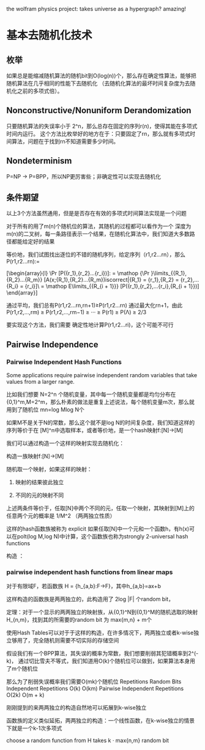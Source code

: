 the wolfram physics project: 
takes universe as a hypergraph?
amazing!

# 基本去随机化技术

## 枚举

如果总是能缩减随机算法的随机bit到O(log(n))个，那么存在确定性算法，能够把随机算法在几乎相同的性能下去随机化
（去随机化算法的最坏时间复杂度为去随机化之前的多项式倍）。

## Nonconstructive/Nonuniform Derandomization

只要随机算法的失误率小于 2^n，那么总存在固定的序列r(n)，使得其能在多项式时间内运行。 这个方法比枚举好的地方在于：只要固定了rn，那么就有多项式时间算法，问题在于找到rn不知道需要多少时间。

## Nondeterminism

P=NP -> P=BPP，所以NP更厉害些；非确定性可以实现去随机化

## 条件期望

以上3个方法虽然通用，但是是否存在有效的多项式时间算法实现是一个问题

对于所有的用了m(n)个随机位的算法，其随机的过程都可以看作为一个 深度为m(n)的二叉树，每一条路径表示一个结果，在随机化算法中，我们知道大多数路径都能给定好的结果

等价地，我们试图找出逐位的不错的随机序列，给定序列（r1,r2...rn），那么P(r1,r2...rn):=

\[\begin{array}{l}
\Pr [P({r_1},{r_2}...{r_i})]: = \mathop {\Pr }\limits_{{R_1},{R_2}...{R_m}} [A(x;{R_1},{R_2}...{R_m})iscorrect|{R_1} = {r_1},{R_2} = {r_2},...{R_i} = {r_i}]\\
 = \mathop E\limits_{{R_{i + 1}}} [P({r_1},{r_2},...{r_i},{R_{i + 1}})]
\end{array}\]

通过平均，我们总有P(r1,r2...rn,rn+1)≥P(r1,r2...rn) 通过最大化rn+1，由此P(r1,r2,...,rm) ≥ P(r1,r2,...,rm−1) ≥ ··· ≥ P(r1) ≥ P(Λ) ≥ 2/3

要实现这个方法，我们需要 确定性地计算P(r1,r2...ri)，这个可能不可行

## Pairwise Independence

###  Pairwise Independent Hash Functions

Some applications require pairwise independent random variables that take values from a larger range.

比如我们想要 N=2^n 个随机变量，其中每一个随机变量都是均匀分布在{0,1}^m,M=2^m，那么朴素的做法是重复上述说法，每个随机变量m次，那么就用到了随机位 mn=log Mlog N个

如果M不是关于N的常数，那么这个就不是log N的时间复杂度，我们知道这样的序列等价于在 [M]^n中选取样本，或者等价地，是一个hash映射f:[N]->[M]

我们可以通过构造一个这样的映射实现去随机化：

构造一族映射f:[N]->[M]

随机取一个映射，如果这样的映射：

1. 映射的结果彼此独立

2. 不同的元的映射不同

上述两条件等价于，任取[N]中两个不同的元，任取一个映射，其映射到[M]上的任意两个元的概率是 1/M^2 （两两独立性质）

这样的hash函数族被称为 explicit 如果任取[N]中一个元和一个函数h，有h(x)可以在polt(log M,log N)中计算，这个函数族也称为strongly 2-universal hash functions

构造 ：
### pairwise independent hash functions from linear maps

对于有限域F，若函数族 H = {h_{a,b}:F->F}，其中h_{a,b}=ax+b

这样构造的函数族是两两独立的，此构造用了 2log |F| 个random bit， 

定理：对于一个显示的两两独立的映射族，从{0,1}^N到{0,1}^M的随机选取的映射H_{n,m}，找到其的所需要的random bit 为 max{m,n} + m个

使用Hash Tables可以对于于这样的构造，在许多情况下，两两独立或者k-wise独立够用了，完全随机则需要不切实际的存储空间


假设我们有一个BPP算法，其失误的概率为常数，我们想要削弱其犯错概率到2^(-k)， 通过切比雪夫不等式，我们知道用O(k)个随机位可以做到，如果算法本身用了m个随机位

那么为了削弱失误概率我们需要O(mk)个随机位
                                    Repetitions       Random Bits
Independent Repetitions                 O(k)              O(km)
Pairwise Independent Repetitions        O(2k)             O(m + k)

刚刚提到的来两两独立的构造自然地可以拓展到k-wise独立

函数族的定义类似延拓，两两独立的构造：一个线性函数，在k-wise独立的情景下就是一个k-1次多项式

choose a random function from H takes k · max{n,m} random bit





